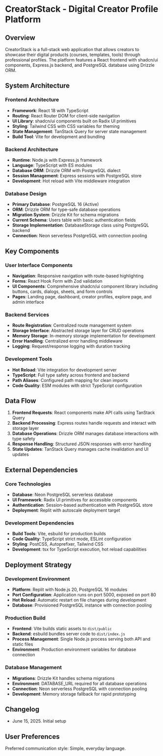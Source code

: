 # CreatorStack - Digital Creator Profile Platform

## Overview

CreatorStack is a full-stack web application that allows creators to showcase their digital products (courses, templates, tools) through professional profiles. The platform features a React frontend with shadcn/ui components, Express.js backend, and PostgreSQL database using Drizzle ORM.

## System Architecture

### Frontend Architecture
- **Framework**: React 18 with TypeScript
- **Routing**: React Router DOM for client-side navigation
- **UI Library**: shadcn/ui components built on Radix UI primitives
- **Styling**: Tailwind CSS with CSS variables for theming
- **State Management**: TanStack Query for server state management
- **Build Tool**: Vite for development and bundling

### Backend Architecture
- **Runtime**: Node.js with Express.js framework
- **Language**: TypeScript with ES modules
- **Database ORM**: Drizzle ORM with PostgreSQL dialect
- **Session Management**: Express sessions with PostgreSQL store
- **Development**: Hot reload with Vite middleware integration

### Database Design
- **Primary Database**: PostgreSQL 16 (Active)
- **ORM**: Drizzle ORM for type-safe database operations
- **Migration System**: Drizzle Kit for schema migrations
- **Current Schema**: Users table with basic authentication fields
- **Storage Implementation**: DatabaseStorage class using PostgreSQL backend
- **Connection**: Neon serverless PostgreSQL with connection pooling

## Key Components

### User Interface Components
- **Navigation**: Responsive navigation with route-based highlighting
- **Forms**: React Hook Form with Zod validation
- **UI Components**: Comprehensive shadcn/ui component library including buttons, cards, dialogs, sheets, and form controls
- **Pages**: Landing page, dashboard, creator profiles, explore page, and admin interface

### Backend Services
- **Route Registration**: Centralized route management system
- **Storage Interface**: Abstracted storage layer for CRUD operations
- **Memory Storage**: In-memory storage implementation for development
- **Error Handling**: Centralized error handling middleware
- **Logging**: Request/response logging with duration tracking

### Development Tools
- **Hot Reload**: Vite integration for development server
- **TypeScript**: Full type safety across frontend and backend
- **Path Aliases**: Configured path mapping for clean imports
- **Code Quality**: ESM modules with strict TypeScript configuration

## Data Flow

1. **Frontend Requests**: React components make API calls using TanStack Query
2. **Backend Processing**: Express routes handle requests and interact with storage layer
3. **Database Operations**: Drizzle ORM manages database interactions with type safety
4. **Response Handling**: Structured JSON responses with error handling
5. **State Updates**: TanStack Query manages cache invalidation and UI updates

## External Dependencies

### Core Technologies
- **Database**: Neon PostgreSQL serverless database
- **UI Framework**: Radix UI primitives for accessible components
- **Authentication**: Session-based authentication with PostgreSQL store
- **Deployment**: Replit with autoscale deployment target

### Development Dependencies
- **Build Tools**: Vite, esbuild for production builds
- **Code Quality**: TypeScript strict mode, ESLint configuration
- **Styling**: PostCSS, Autoprefixer, Tailwind CSS
- **Development**: tsx for TypeScript execution, hot reload capabilities

## Deployment Strategy

### Development Environment
- **Platform**: Replit with Node.js 20, PostgreSQL 16 modules
- **Port Configuration**: Application runs on port 5000, exposed on port 80
- **Hot Reload**: Automatic restart on file changes during development
- **Database**: Provisioned PostgreSQL instance with connection pooling

### Production Build
- **Frontend**: Vite builds static assets to `dist/public`
- **Backend**: esbuild bundles server code to `dist/index.js`
- **Process Management**: Single Node.js process serving both API and static files
- **Environment**: Production environment variables for database connection

### Database Management
- **Migrations**: Drizzle Kit handles schema migrations
- **Environment**: DATABASE_URL required for all database operations
- **Connection**: Neon serverless PostgreSQL with connection pooling
- **Development**: Memory storage fallback for rapid prototyping

## Changelog
- June 15, 2025. Initial setup

## User Preferences

Preferred communication style: Simple, everyday language.